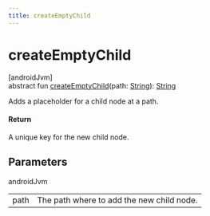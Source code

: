 ```yaml
---
title: createEmptyChild
---
```



# createEmptyChild



[androidJvm]\
abstract fun [createEmptyChild](create-empty-child.html)(path: [String](https://kotlinlang.org/api/latest/jvm/stdlib/kotlin/-string/index.html)): [String](https://kotlinlang.org/api/latest/jvm/stdlib/kotlin/-string/index.html)



Adds a placeholder for a child node at a path.



#### Return



A unique key for the new child node.



## Parameters


androidJvm

| | |
|---|---|
| path | The path where to add the new child node. |




